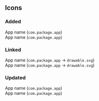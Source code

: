 <!-- Title example: "+1 icon, +2 links, +3 icon updates".
     +1 icon = +1 brand new icon (related links aren't considered).
     +2 links = +2 missing app components for existing icons.
     +3 icon updates = redesign of 3 existing icons.
     In other cases, choose something else to avoid confusion.
     Don't use "+ 1 icon" because the "+ " will be parsed as an indent. -->

## Icons
<!-- Please specify in the sections below which apps and packages you have worked on.
     Unnecessary sections can be deleted. -->

### Added
<!--  Apps for which you add icons. -->
App name (`com.package.app`)  
App name (`com.package.app`)  

### Linked
<!--  New app components for existing icons. -->
App name (`com.package.app` → `drawable.svg`)  
App name (`com.package.app` → `drawable.svg`)  

### Updated
<!--  Outdated icons that you've updated. -->
App name (`com.package.app`)  
App name (`com.package.app`)  
